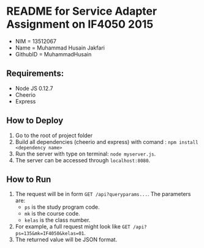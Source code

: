 # README for Service Adapter Assignment on IF4050 2015

 * NIM      = 13512067
 * Name     = Muhammad Husain Jakfari
 * GithubID = MuhammadHusain

## Requirements:

 * Node JS 0.12.7
 * Cheerio
 * Express

## How to Deploy

 1. Go to the root of project folder
 2. Build all dependencies (cheerio and express) with comand : `npm install <dependency name>`
 3. Run the server with type on terminal: `node myserver.js`. 
 4. The server can be accessed through `localhost:8080`.

## How to Run

 1. The request will be in form `GET /api?queryparams...`. The parameters are:
    - `ps` is the study program code.
    - `mk` is the course code.
    - `kelas` is the class number.
 2. For example, a full request might look like `GET /api?ps=135&mk=IF4050&kelas=01`.
 3. The returned value will be JSON format.
